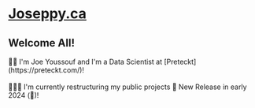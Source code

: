 # [Joseppy.ca](https://joseppy.ca/#home)

<h2> Welcome All! </h2> 👋😄
I'm Joe Youssouf and I'm a Data Scientist at [Preteckt](https://preteckt.com/)!
<br><br>
🚧🚧🚧 I'm currently restructuring my public projects 🥸 New Release in early 2024 (🦆)!
